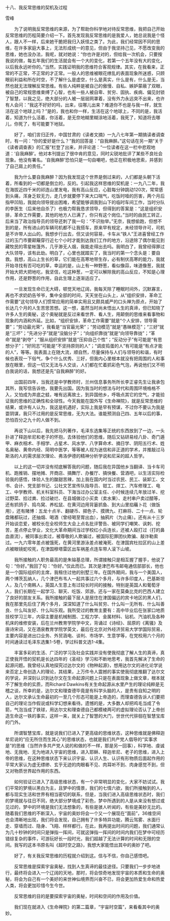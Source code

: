 十八、我反常思维的契机及过程

雪峰


　　为了说明我反常思维的来源，为了帮助你科学地对待反常思维，我把自己开始反常思维的历程简要介绍一下。首先发现我反常思维的是我爱人，她总说我是个怪人，跟人不一样，后来她干脆把我归入妖怪之类了。为此，我们经常因不同的思维，在许多家庭大事上，无法形成统一的意见，但由于我坚持己见，不愿改变我的思维，她也没办法，我呢，就对她说：“你也许是对的，但给我一次机会，只要按我说的做，每五年我们的生活就会有一个大的变化，若第一个五年没有大的变化，以后我永远听你的。”当然，实践证明我的思维符合客观规律。其实，在我看来，正常的不正常，不正常的才正常。一般人的思维被眼花缭乱的表面现象所迷惑，只顾眼前利益和所在时空，不了解什么是虚空，什么是真实，什么是有，什么是无，当然也就无法理解反常思维。有些人纯粹是被自己的傲慢、自私、嫉妒蒙蔽了双眼，被自己的常规思维束缚了心智，也有一些人被自卑、贫穷、固执、疾病、偏见封锁了智慧，以我之见，绝大部分的人被一层层网罩着，没有外力永远突不出来，也许有人会问：“我这不好好的吗，出来，往哪儿出来？难道你不也是与我一样，就生活在这个地球上吗？”是的，我也和你一样，生活在这个地球上，不同的是，我活着，知道为什么活着，你活着，是无奈地糊里糊涂地活着，我死了，知道将去哪儿，你死了，有可能要下地狱。

　　好了，咱们言归正传，中国甘肃的《读者文摘》一九八七年第一期搞读者调查时，有一问：“你的爱好是什么？”我的回答是：“自我麻醉。”这句话在另一期“关于《读者调查表》的汇报”栏登了出来，并评论道：“一位读者在这一栏中悲观地道：‘自我麻醉’。他对本刊提出了很中肯的意见，同时尖锐地批评了某些不良社会现象。他没有署名。‘自我麻醉’恐怕只是一句自嘲吧，他正在积极地思索，并感到了自己肩上的责任。”

　　我为什么要自我麻醉？因为我发现这个世界是倒过来的，人们都是头朝下活着，所看到的一切都是倒立的，反的。引起我这样思维的契机是：一九八二年，我在海拔近四千米的祁连山里发电，我有高山反应，心脏每分钟跳动120次，常常感到头痛，浑身乏软无力，走几步就要停下来大口喘气，吃饭时噎的厉害，两个月后指甲凹陷，我就向领导提出困难，希望能够调我到山下的临时车间工作，当时分队的李医生（后来他自杀了）也极力帮我恳求领导，但得到的答案是：“这是组织安排，革命工作需要，其他的地方人已满了，你只有这个岗位。”当时的由民工转正，后来当了政治指导员的领导还刺了我一句：“不识抬举。”无奈，我想偷跑，但想不到的是，所有进山的车辆司机都不让我搭车，原来早有规定，未经领导许可，司机是不许带人出山的。我想步行出去，但又谈何容易，卡车从“铁人”王进喜曾经工作过的玉门市要颠簸穿行近七个小时才能到达我们工作的地方，沿途除了偶尔能见到藏牧民的零星帐篷外，几乎渺无人烟，我能走得出去吗。我明白了，我曾经得罪过大队领导，该有此劫。明白了，心里也就踏实了，我当时的第一个念头是：要自救。我想，高山上生长的草，它们能在高寒地带生存，必有制伏高寒的能力，我就开始寻找有否可吃的草，幸运的是，山上有一种野葱，看似像蒜，味道像葱，我就开始大把大把地吃，我坚信，吃这种葱，一定可以解除我的高山反应，不知是心理作用，还是野葱的作用，自此生理上逐渐适应了。

　　一旦发现生命已无大碍，顿觉天地辽阔，我每天除了睡眠时间外，沉默寡言，再也不求奶奶告爷爷，集中全部的时间，天天坐在山头上，从“组织安排，革命工作需要”这句领导人们惯常应用的简单实用且又颇具威严的口头禅为原点，开始了长达几个月的人生苦思苦想。这一想，虽然当时尚未悟出人生的真谛，但已知晓了许多人生的奥秘，这个奥秘就是反过来看世界、看人生，用颠倒的思维来看事物和现象的内涵和外延。比如，“组织安排，革命工作需要”就是“个人安排，领导需要”；“劳动最光荣”，我看是“当官最光荣”；“劳动模范”就是“愚昧模范”；“三好”就是“三坏”；“先进分子”就是“没脑分子”；“向组织靠拢”就是“向领导靠拢”；“革命”就是“剥夺”；“服从组织安排”就是“压抑自己个性”；“反动分子”有可能是“有思想分子”；“好同志”可能是“不坚持原则的人”；“调皮捣蛋的人”有可能是“有点才能的人”，等等。我表面上在随大流，顺自然，尽量保持与人们与领导的和谐，有时候也表现一下俗气，争个什么优秀、三好，但我内心里根本就没有把周围的人和事放在眼里，但这一切又无法与人交谈，人们都在忙着抓彩色气泡，再说他们又不明白我说的话，我想还是先“自我麻醉”的好。

　　出国前四年，当我还是中学教师时，兰州信息事务所所长李正睿先生让我承包其所，我写信告诉他，我要先出国。因为我当时的想法与时代和周围环境格格不入，又怕成为井底之蛙，唯有远离故土，到异国他乡，呼吸点其它的空气，才能验证我的思维的正确性和全球性。今天我能在国外写《生命禅院》，就是反常思维的结果，或许有人认为，我这是机遇好，实际上我是早有预谋，不过你不要认为我是耍阴谋，我只不过用的是反常思维，无为大法。谁能预测自己四、五年以后的事，恐怕百分之九十的人做不到。

　　再说下山以后，我先把马列著作，毛泽东选集等正统的东西放到了一边，一头扑进了释迦牟尼和老子的怀抱，去体验他们的思维，随后又钻研易经八卦、奇门遁甲、麻衣相术、手相学、占星术、风水学、八字算命术、摘日学、阴阳五行术、姓名奥秘、黄帝内经、简明中医学，等等被人视为迷信和非正道的学术，并推敲过马斯洛的人的需求层次理论、弗洛伊德的精神分析学说和尼采的超人哲学。

　　以上的这一切并没有彻底解答我的问题，随后我在异国他乡当翻译、当卡车司机、跑推销、摆地摊、开商店、搞舞厅、办餐厅、搞快餐、营酒吧，以生活实际检验我的感悟，体验人生的酸甜苦辣，加上我在国内时当过农民、民工、装卸工、文书、会计、党支部书记、公社文艺宣传队指导员、钳工、焊工、汽车修理工、电工、中学教师、机关科室科员、下海当过办公室主任、小时候连续几年放过羊、挖过野菜、拾过粪、捡过破烂、在县城做过小买卖（卖水果）、走村串户卖过醋等，还有抓鸽子、捣鸟窝、养松鼠、在黄河边用背篓抓鱼、到大山里掐藊卜花（做饭用），还有赌博：五龙十点半、翻硬币、掷色子、摸牌九、打麻将、二十一点、轮盘赌都玩过，还抽烟、喝酒（曾经喝至胃出血），抽鸦片（为止痛）。还有从十三岁开始谈恋爱，被校长在全校师生大会上点名批评警告、被同学们嘲笑、讽刺、挖苦，差点停止学业，文化大革命期间当过学校红小兵连长，还被人殴打过（打的鼻血直流），被同事出卖过，被尊敬的人欺骗过，被国际犯罪团伙欺骗、敲诈勒索过。一九六零年差点被饿死，在黄河里游泳差点被淹死、在津国宾杜拉区的山上差点被眼镜蛇咬死，在津国穆塔雷区出车祸差点连车带人滚下山坡。

　　我所接触的人职务最高的是朱镕基总理，所谓接触只是相互握了握手，他说了句：“你好。”我回了句：“你好。”仅此而已。其次是津巴布韦邮电通信部部长，他也是一个国际组织的主席，我租住过他的别墅三年。在国外期间，我与一个美国人，两个博茨瓦纳人，几个津巴布韦人一起共事过六个多月，与许多印度人，巴基斯坦人，及几个南韩人，英国人生意上有过较长时间的接触，特别是英国人和葡萄牙人，我们长期在一起学习、聊天、吃饭、郊游。还与一家在莫桑比克的巴西人建立了良好的朋友关系。我所接触的最下层人是居住在津国偏远的宾卡地区的黑人们，我在那里先后住了两个多月，深深知道了什么叫贫穷、什么叫一无所有、什么叫善良、什么叫友好、什么叫乐观。我所受过的教育主要有：高中毕业后在张家口地质技校学习三年，内容主要是机械制图、工程力学、金属材料、钻机、汽油机及各种机床的维修安装，后在兰州教育学院学中文，背诵过《诗经》、屈原的《离骚》及唐诗宋词，又在酒泉教育学院学英文，最后在北京对外经济贸易大学学国际贸易，主要内容是进出口业务、外贸涵电、谈判、市场学、生意学等，在党校用六个月的时间通读过毛泽东选集1-5卷，学过科普文选1-4集。

　　丰富多彩的生活、广泛的学习及社会实践并没有使我彻底了解人生的真谛，真正使我开悟的契机是长达四年的《圣经》学习和不断地思考，我首先解决了生命的起源问题。我曾经认真地探究过达尔文的《物种起源》，想用达尔文的进化论学说来否定上帝创造人的理论，其结果，上万件令人震撼的事实使我彻底推翻了达尔文的学说，并深刻认识到达尔文在生命起源问题上只是在表面现象上做文章，根本就不了解生命的实质，而Richard Dawkins有关生命起源从水里产生的理论纯粹是无稽之谈，所幸的是，达尔文和理查德毕竟是有科学头脑的人，是贵有自知之明的人，达尔文承认生命最初的一至几个形态可能是上帝造的，而理查德告诉人们要把自己的理论当作假说或科学幻想来看待。遗憾的是，大多数人却把鸡毛当成了令箭，气泡当成了铁球，用达尔文和理查德自己都模棱两可的虚拟理论否认了上帝创造生命这一铁的事实，这样一来，就关上了智慧的大门，世世代代徘徊在智慧宝库的门外。

　　所谓智慧宝库，就是说我们已进入了更高级的思维状态，这种思维就是佛释迦牟尼说的“应无所住而生其心”的思维状态，也就是我们共产党人倡导的“实事求是”的思维（当然许多共产党人说的和做的不一样，那是另一回事），科学地、虔诚地、无我地、无为地进入宇宙的思维，进入耶稣、释迦牟尼、老子的思维，进入上帝的思维，在这种思维状态下来认识宇宙、认识人生、认识有形物质后面起作用的平常大家认为虚无缥缈、玄乎无迹的肉眼看不见、肉耳听不到、肉身感觉不到，但又对物质世界起作用的东西。

　　如何验证已进入了高级思维状态，有一个非常明显的变化，大家不妨试试。我们平常的梦境以黑白为主，且梦中的情景，我们的七情六欲，我们所接触到的人，都与现实生活和世界有相当密切的联系，但是，当我们进入高级思维状态时，我们的梦境就与往日不同，绝大部分梦境成了彩色，梦中所遇到的人是从来没有想过或见过的，梦中的环境是我们无法想象的，有些是骇人听闻的，有些是美妙无比的。随着我们思维的不断深入，宇宙的奥妙将会一个又一个展现在“面前”，36维空间也会清晰地出现，我们将会发现，自己拥有了许多特异功能，腾云驾雾、水面行走、穿墙而过、隐身、飞翔、样样都行。在此，我再提出时间的问题，我们通常认为几十秒钟的时间只是弹指一挥间，可就这弹指一挥间的时间内我们在梦中可经历错综复杂的事件，可游玩好长一段时光，我们超越了无法计算的时间和无限的空间。我写的这本书原名叫《超时空之路》，我想大家能悟出其中的奥妙了吧。

　　好了，有关我反常思维的历程就介绍到这。信与不信，你自己感悟吧。

　　反常思维是探索宇宙奥秘，找到人生真谛的最佳途径。只要我们一步步地进行，最终将会进入一个辽阔的天地，那时，将会惊奇地发现宇宙的本质和生命的奥秘，将会为自己有一个美好的来世神仙境界而兴奋不已，将会更加热爱生命和热爱人类，将会更加珍惜今生今世。

　　反常思维的目的是要探索宇宙的奥秘，时间和空间的作用及价值。

　　我们现在就进入《生命禅院》的第二篇章，“宇宙时空篇”，来看看其中的奥妙。



